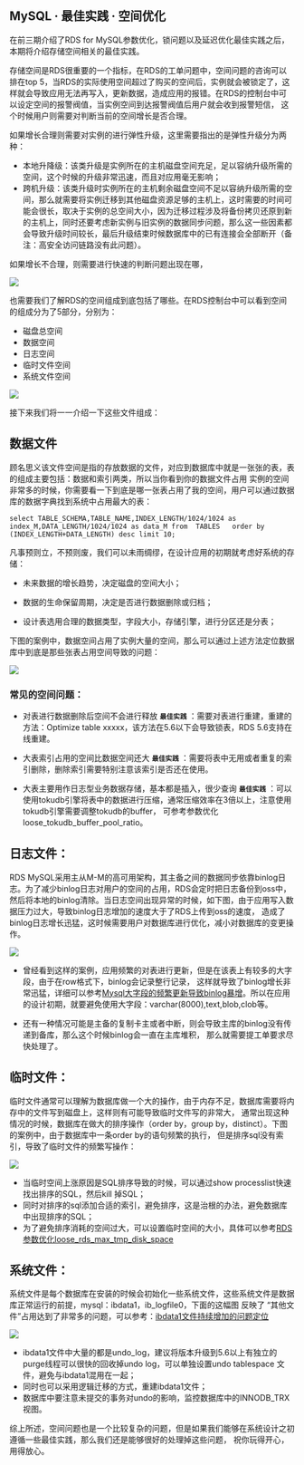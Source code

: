 ## MySQL · 最佳实践 · 空间优化


在前三期介绍了RDS for MySQL参数优化，锁问题以及延迟优化最佳实践之后，本期将介绍存储空间相关的最佳实践。  


存储空间是RDS很重要的一个指标，在RDS的工单问题中，空间问题的咨询可以排在top 5，当RDS的实际使用空间超过了购买的空间后，实例就会被锁定了，这样就会导致应用无法再写入，更新数据，造成应用的报错。在RDS的控制台中可以设定空间的报警阀值，当实例空间到达报警阀值后用户就会收到报警短信，  这个时候用户则需要对判断当前的空间增长是否合理。  


如果增长合理则需要对实例的进行弹性升级，这里需要指出的是弹性升级分为两种：  


* 本地升降级：该类升级是实例所在的主机磁盘空间充足，足以容纳升级所需的空间，这个时候的升级非常迅速，而且对应用毫无影响；
* 跨机升级：该类升级时实例所在的主机剩余磁盘空间不足以容纳升级所需的空间，那么就需要将实例迁移到其他磁盘资源足够的主机上，这时需要的时间可能会很长，取决于实例的总空间大小，因为迁移过程涉及将备份拷贝还原到新的主机上，同时还要考虑新实例与旧实例的数据同步问题，那么这一些因素都会导致升级时间较长，最后升级结束时候数据库中的已有连接会全部断开（备注：高安全访问链路没有此问题）。



如果增长不合理，则需要进行快速的判断问题出现在哪，  


![][0]  


也需要我们了解RDS的空间组成到底包括了哪些。在RDS控制台中可以看到空间的组成分为了5部分，分别为：  


* 磁盘总空间
* 数据空间
* 日志空间
* 临时文件空间
* 系统文件空间



![][1]  


接下来我们将一一介绍一下这些文件组成：  

## 数据文件


顾名思义该文件空间是指的存放数据的文件，对应到数据库中就是一张张的表，表的组成主要包括：数据和索引两类，所以当你看到你的数据文件占用  实例的空间非常多的时候，你需要看一下到底是哪一张表占用了我的空间，用户可以通过数据库的数据字典找到系统中占用最大的表：  

```LANG
select TABLE_SCHEMA,TABLE_NAME,INDEX_LENGTH/1024/1024 as index_M,DATA_LENGTH/1024/1024 as data_M from  TABLES   order by (INDEX_LENGTH+DATA_LENGTH) desc limit 10;  

```


凡事预则立，不预则废，我们可以未雨绸缪，在设计应用的初期就考虑好系统的存储：  


* 未来数据的增长趋势，决定磁盘的空间大小；  

  
* 数据的生命保留周期，决定是否进行数据删除或归档；  

  
* 设计表选用合理的数据类型，字段大小，存储引擎，进行分区还是分表；  



下图的案例中，数据空间占用了实例大量的空间，那么可以通过上述方法定位数据库中到底是那些张表占用空间导致的问题：  


![][2]  

### 常见的空间问题：


* 对表进行数据删除后空间不会进行释放 **`最佳实践`** ：需要对表进行重建，重建的方法：Optimize table xxxxx，该方法在5.6以下会导致锁表，RDS 5.6支持在线重建。  

  
* 大表索引占用的空间比数据空间还大 **`最佳实践`** ：需要将表中无用或者重复的索引删除，删除索引需要特别注意该索引是否还在使用。  

  
* 大表主要用作日志型业务数据存储，基本都是插入，很少查询 **`最佳实践`** ：可以使用tokudb引擎将表中的数据进行压缩，通常压缩效率在3倍以上，注意使用tokudb引擎需要调整tokudb的buffer，  可参考参数优化loose_tokudb_buffer_pool_ratio。  


## 日志文件：


RDS MySQL采用主从M-M的高可用架构，其主备之间的数据同步依靠binlog日志。为了减少binlog日志对用户的空间的占用，RDS会定时把日志备份到oss中，  然后将本地的binlog清除。当日志空间出现异常的时候，如下图，由于应用写入数据压力过大，导致binlog日志增加的速度大于了RDS上传到oss的速度，  造成了binlog日志增长迅猛，这时候需要用户对数据库进行优化，减小对数据库的变更操作。  


![][3]  


* 曾经看到这样的案例，应用频繁的对表进行更新，但是在该表上有较多的大字段，由于在row格式下，binlog会记录整行记录，  这样就导致了binlog增长非常迅猛，详细可以参考[Mysql大字段的频繁更新导致binlog暴增][6]。所以在应用的设计初期，就要避免使用大字段：varchar(8000),text,blob,clob等。  

  
* 还有一种情况可能是主备的复制卡主或者中断，则会导致主库的binlog没有传递到备库，那么这个时候binlog会一直在主库堆积，  那么就需要提工单要求尽快处理了。  


## 临时文件：


临时文件通常可以理解为数据库做一个大的操作，由于内存不足，数据库需要将内存中的文件写到磁盘上，这样则有可能导致临时文件写的非常大，  通常出现这种情况的时候，数据库在做大的排序操作（order by，group by，distinct）。下图的案例中，由于数据库中一条order by的语句频繁的执行，  但是排序sql没有索引，导致了临时文件的频繁写操作：  


![][4]  


* 当临时空间上涨原因是SQL排序导致的时候，可以通过show processlist快速找出排序的SQL，然后kill 掉SQL；
* 同时对排序的sql添加合适的索引，避免排序，这是治根的办法，避免数据库中出现排序的SQL；
* 为了避免排序消耗的空间过大，可以设置临时空间的大小，具体可以参考[RDS参数优化loose_rds_max_tmp_disk_space][7]



## 系统文件：


系统文件是每个数据库在安装的时候会初始化一些系统文件，这些系统文件是数据库正常运行的前提，mysql：ibdata1，ib_logfile0，下面的这幅图  反映了 “其他文件”占用达到了非常多的问题，可以参考：[ibdata1文件持续增加的问题定位][8]  


![][5]  


* ibdata1文件中大量的都是undo_log，建议将版本升级到5.6以上有独立的purge线程可以很快的回收掉undo log，可以单独设置undo tablespace  文件，避免与ibdata1混用在一起；
* 同时也可以采用逻辑迁移的方式，重建ibdata1文件；
* 数据库中要注意未提交的事务对undo的影响，监控数据库中的INNODB_TRX视图。



综上所述，空间问题也是一个比较复杂的问题，但是如果我们能够在系统设计之初遵循一些最佳实践，那么我们还是能够很好的处理掉这些问题， 祝你玩得开心，用得放心。  


[6]: http://hidba.org/?p=957
[7]: https://yq.aliyun.com/articles/55594
[8]: https://yq.aliyun.com/articles/9055
[0]: http://img1.tbcdn.cn/L1/461/1/ac40742ba0ce22efafd67d9fb1fae564ed9b54b6
[1]: http://img2.tbcdn.cn/L1/461/1/ad9e2e0738d65c5e01fb226c0a02a5485a84ce0a
[2]: http://img1.tbcdn.cn/L1/461/1/fc655477632635699ca35cc55e0fe230cc91d81c
[3]: http://img4.tbcdn.cn/L1/461/1/736949123637e11f8e7264be853d26c3353548ad
[4]: http://img3.tbcdn.cn/L1/461/1/c59bcf786d7a1d1b965123743413d7cf0cbe4a78
[5]: http://img2.tbcdn.cn/L1/461/1/c6db16e62ad4d8c103d83bab00a93c3a8969fe2d